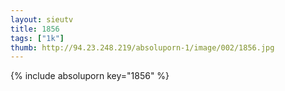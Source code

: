 ```yaml
--- 
layout: sieutv
title: 1856
tags: ["1k"]
thumb: http://94.23.248.219/absoluporn-1/image/002/1856.jpg
---
```

{% include absoluporn key="1856" %} 
